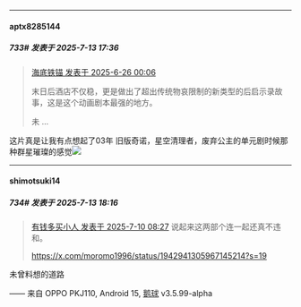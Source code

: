 ﻿
*****

####  aptx8285144  
##### 733#       发表于 2025-7-13 17:36

<blockquote><a href="httphttps://stage1st.com/2b/forum.php?mod=redirect&amp;goto=findpost&amp;pid=68001265&amp;ptid=2196984" target="_blank">海底铁锚 发表于 2025-6-26 00:06</a>

末日后酒店不仅稳，更是做出了超出传统物哀限制的新类型的后启示录故事，这是这个动画剧本最强的地方。

未 ...</blockquote>
这片真是让我有点想起了03年 旧版奇诺，星空清理者，废弃公主的单元剧时候那种群星璀璨的感觉<img src="https://static.stage1st.com/image/smiley/face2017/072.png" referrerpolicy="no-referrer">


*****

####  shimotsuki14  
##### 734#       发表于 2025-7-13 18:16

<blockquote><a href="httphttps://stage1st.com/2b/forum.php?mod=redirect&amp;goto=findpost&amp;pid=68075031&amp;ptid=2196984" target="_blank">有钱多买小人 发表于 2025-7-10 08:27</a>
说起来这两部个连一起还真不违和。

https://x.com/moromo1996/status/1942941305967145214?s=19</blockquote>
未曾料想的道路

—— 来自 OPPO PKJ110, Android 15, [鹅球](https://www.pgyer.com/xfPejhuq) v3.5.99-alpha

